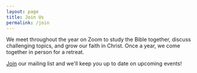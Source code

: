 ```yaml
---
layout: page
title: Join Us
permalink: /join
---
```


We meet throughout the year on Zoom to study the Bible together, discuss challenging topics, and grow our faith in Christ. Once a year, we come together in person for a retreat.

[Join](https://bfmcanada.myflodesk.com/) our mailing list and we'll keep you up to date on upcoming events!
